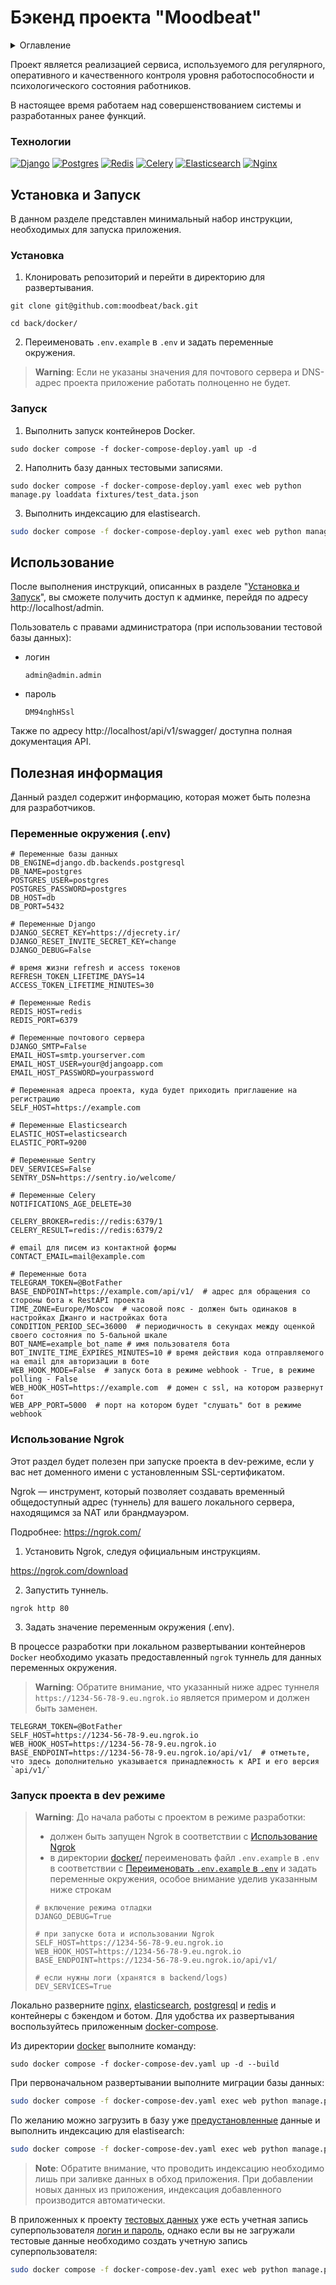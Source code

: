 # Бэкенд проекта "Moodbeat"

<details>
  <summary>Оглавление</summary>
  <ol>
    <li>
      <a href="#описание">Описание</a>
      <ul>
        <li><a href="#технологии">Технологии</a></li>
      </ul>
    </li>
    <li>
      <a href="#установка-и-запуск">Установка и запуск</a>
      <ul>
        <li><a href="#установка">Установка</a></li>
        <li><a href="#запуск">Запуск</a></li>
      </ul>
    </li>
    <li><a href="#использование">Использование</a></li>
    <li>
      <a href="#полезная-информация">Дополнительная информация</a>
      <ul>
        <li><a href="#переменные-окружения-env">Переменные окружения (.env)</a></li>
      </ul>
      <ul>
        <li><a href="#использование-ngrok">Использование Ngrok</a></li>
      </ul>
      <ul>
        <li><a href="#запуск-проекта-в-dev-режиме">Запуск проекта в dev режиме</a></li>
      </ul>
    </li>
  </ol>
</details>

<a name="описание"></a>

Проект является реализацией сервиса, используемого для регулярного, оперативного и качественного контроля уровня работоспособности и психологического состояния работников.

В настоящее время работаем над совершенствованием системы и разработанных ранее функций.

### Технологии

[![Django][Django-badge]][Django-url]
[![Postgres][Postgres-badge]][Postgres-url]
[![Redis][Redis-badge]][Redis-url]
[![Celery][Celery-badge]][Celery-url]
[![Elasticsearch][Elasticsearch-badge]][Elasticsearch-url]
[![Nginx][Nginx-badge]][Nginx-url]

## Установка и Запуск

В данном разделе представлен минимальный набор инструкции,
необходимых для запуска приложения.

### Установка

1. Клонировать репозиторий и перейти в директорию для развертывания.

  ```shell
  git clone git@github.com:moodbeat/back.git
  ```
  ```shell
  cd back/docker/
  ```

2. Переименовать `.env.example` в `.env` и задать переменные окружения.
  > **Warning**:
  > Если не указаны значения для почтового сервера и DNS-адрес проекта
  > приложение работать полноценно не будет.

### Запуск

1. Выполнить запуск контейнеров Docker.

  ```shell
  sudo docker compose -f docker-compose-deploy.yaml up -d
  ```

2. Наполнить базу данных тестовыми записями.

  ```shell
  sudo docker compose -f docker-compose-deploy.yaml exec web python manage.py loaddata fixtures/test_data.json
  ```
3. Выполнить индексацию для elastisearch.
  ```bash
  sudo docker compose -f docker-compose-deploy.yaml exec web python manage.py search_index -f --rebuild
  ```

## Использование

После выполнения инструкций, описанных в разделе
"[Установка и Запуск](#установка-и-запуск)", вы сможете получить
доступ к админке, перейдя по адресу http://localhost/admin.

Пользователь с правами администратора (при использовании тестовой базы данных):

+ логин
  ```
  admin@admin.admin
  ```
+ пароль
  ```
  DM94nghHSsl
  ```

Также по адресу http://localhost/api/v1/swagger/ доступна полная документация API.

## Полезная информация

Данный раздел содержит информацию, которая может быть полезна для разработчиков.

### Переменные окружения (.env)
```dotenv
# Переменные базы данных
DB_ENGINE=django.db.backends.postgresql
DB_NAME=postgres
POSTGRES_USER=postgres
POSTGRES_PASSWORD=postgres
DB_HOST=db
DB_PORT=5432

# Переменные Django
DJANGO_SECRET_KEY=https://djecrety.ir/
DJANGO_RESET_INVITE_SECRET_KEY=change
DJANGO_DEBUG=False

# время жизни refresh и access токенов
REFRESH_TOKEN_LIFETIME_DAYS=14
ACCESS_TOKEN_LIFETIME_MINUTES=30

# Переменные Redis
REDIS_HOST=redis
REDIS_PORT=6379

# Переменные почтового сервера
DJANGO_SMTP=False
EMAIL_HOST=smtp.yourserver.com
EMAIL_HOST_USER=your@djangoapp.com
EMAIL_HOST_PASSWORD=yourpassword

# Переменная адреса проекта, куда будет приходить приглашение на регистрацию
SELF_HOST=https://example.com

# Переменные Elasticsearch
ELASTIC_HOST=elasticsearch
ELASTIC_PORT=9200

# Переменные Sentry
DEV_SERVICES=False
SENTRY_DSN=https://sentry.io/welcome/

# Переменные Celery
NOTIFICATIONS_AGE_DELETE=30

CELERY_BROKER=redis://redis:6379/1
CELERY_RESULT=redis://redis:6379/2

# email для писем из контактной формы
CONTACT_EMAIL=mail@example.com

# Переменные бота
TELEGRAM_TOKEN=@BotFather
BASE_ENDPOINT=https://example.com/api/v1/  # адрес для обращения со стороны бота к RestAPI проекта
TIME_ZONE=Europe/Moscow  # часовой пояс - должен быть одинаков в настройках Джанго и настройках бота
CONDITION_PERIOD_SEC=36000  # периодичность в секундах между оценкой своего состояния по 5-бальной шкале
BOT_NAME=example_bot_name # имя пользователя бота
BOT_INVITE_TIME_EXPIRES_MINUTES=10 # время действия кода отправляемого на email для авторизации в боте
WEB_HOOK_MODE=False  # запуск бота в режиме webhook - True, в режиме polling - False
WEB_HOOK_HOST=https://example.com  # домен с ssl, на котором развернут бот
WEB_APP_PORT=5000  # порт на котором будет "слушать" бот в режиме webhook
```

### Использование Ngrok

Этот раздел будет полезен при запуске проекта в dev-режиме, если у вас нет доменного имени с установленным SSL-сертификатом.

Ngrok — инструмент, который позволяет создавать временный общедоступный адрес (туннель) для вашего локального сервера,
находящимся за NAT или брандмауэром.

Подробнее: https://ngrok.com/

1. Установить Ngrok, следуя официальным инструкциям.

  https://ngrok.com/download

2. Запустить туннель.

  ```shell
  ngrok http 80
  ```

3. Задать значение переменным окружения (.env).

  В процессе разработки при локальном развертывании контейнеров `Docker` необходимо указать предоставленный `ngrok` туннель для данных переменных окружения.

  > **Warning**:
  > Обратите внимание, что указанный ниже адрес туннеля `https://1234-56-78-9.eu.ngrok.io`
  > является примером и должен быть заменен.

  ```dotenv
  TELEGRAM_TOKEN=@BotFather
  SELF_HOST=https://1234-56-78-9.eu.ngrok.io
  WEB_HOOK_HOST=https://1234-56-78-9.eu.ngrok.io
  BASE_ENDPOINT=https://1234-56-78-9.eu.ngrok.io/api/v1/  # отметьте, что здесь дополнительно указывается принадлежность к API и его версия `api/v1/`
  ```

### Запуск проекта в dev режиме

  > **Warning**:
  > До начала работы с проектом в режиме разработки:
  > - должен быть запущен Ngrok в соответствии с [Использование Ngrok](#использование-ngrok)
  > - в директории [docker/](docker/) переименовать файл `.env.example` в `.env` в соответствии с
  > [Переименовать `.env.example` в `.env`](#установка) и задать переменные окружения, особое внимание
  > уделив указанным ниже строкам
  > ```dotenv
  > # включение режима отладки
  > DJANGO_DEBUG=True
  >
  > # при запуске бота и использовании Ngrok
  > SELF_HOST=https://1234-56-78-9.eu.ngrok.io
  > WEB_HOOK_HOST=https://1234-56-78-9.eu.ngrok.io
  > BASE_ENDPOINT=https://1234-56-78-9.eu.ngrok.io/api/v1/
  >
  > # если нужны логи (хранятся в backend/logs)
  > DEV_SERVICES=True
  > ```

Локально разверните [nginx](https://nginx.org/), [elasticsearch](https://www.elastic.co/elasticsearch/), [postgresql](https://www.postgresql.org/) и [redis](https://redis.io/) и контейнеры с бэкендом и ботом. Для удобства их развертывания воспользуйтесь приложенным [docker-compose](docker/docker-compose-dev.yaml).

Из директории [docker](docker) выполните команду:
```shell
sudo docker compose -f docker-compose-dev.yaml up -d --build
```

При первоначальном развертывании выполните миграции базы данных:
```bash
sudo docker compose -f docker-compose-dev.yaml exec web python manage.py migrate
```

По желанию можно загрузить в базу уже [предустановленные](backend/fixtures/test_data.json) данные и выполнить индексацию для elastisearch:
```bash
sudo docker compose -f docker-compose-dev.yaml exec web python manage.py loaddata fixtures/test_data.json && sudo docker compose -f docker-compose-dev.yaml exec web python manage.py search_index -f --rebuild
```
  > **Note**:
  > Обратите внимание, что проводить индексацию необходимо лишь при заливке данных в обход приложения.
  > При добавлении новых данных из приложения, индексация добавленного производится автоматически.

В приложенных к проекту [тестовых данных](backend/fixtures/test_data.json) уже есть учетная запись суперпользователя [логин и пароль](#использование), однако если вы не загружали тестовые данные необходимо создать учетную запись суперпользователя:
```bash
sudo docker compose -f docker-compose-dev.yaml exec web python manage.py createsuperuser
```

<!-- MARKDOWN LINKS & BADGES -->

[Django-url]: https://www.djangoproject.com/
[Django-badge]: https://img.shields.io/badge/Django-4.2-44b78b?style=for-the-badge&logo=django&logoColor=white

[Redis-url]: https://redis.io/
[Redis-badge]: https://img.shields.io/badge/Redis-7.0-d5362c?style=for-the-badge&logo=redis&logoColor=white

[Celery-url]: https://docs.celeryq.dev/en/stable/
[Celery-badge]: https://img.shields.io/badge/Celery-5.3.1-a0c24f?style=for-the-badge&logo=celery&logoColor=white

[Elasticsearch-url]: https://www.elastic.co/elasticsearch/
[Elasticsearch-badge]: https://img.shields.io/badge/Elasticsearch-8.8.0-101c3f?style=for-the-badge&logo=elasticsearch&logoColor=white

[Postgres-url]: https://www.postgresql.org/
[Postgres-badge]: https://img.shields.io/badge/Postgres-15.1-336791?style=for-the-badge&logo=postgresql&logoColor=white

[Nginx-url]: https://nginx.org
[Nginx-badge]: https://img.shields.io/badge/NGINX-1.21.3-419b45?style=for-the-badge&logo=nginx&logoColor=white
